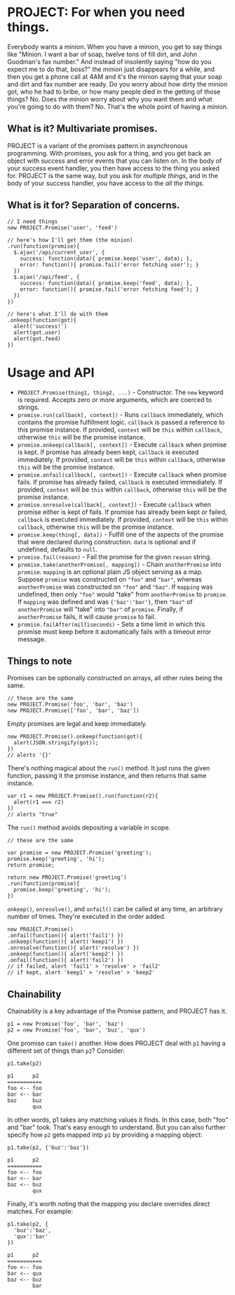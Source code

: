 # PROJECT: For when you need things.

Everybody wants a minion. When you have a minion, you get to say things like "Minion. I want a bar of soap, twelve tons of fill dirt, and John Goodman's fax number." And instead of insolently saying "how do you expect me to do that, boss?" the minion just disappears for a while, and then you get a phone call at 4AM and it's the minion saying that your soap and dirt and fax number are ready. Do you worry about how dirty the minion got, who he had to bribe, or how many people died in the getting of those things? No. Does the minion worry about why you want them and what you're going to do with them? No. That's the whole point of having a minion.

## What is it? Multivariate promises.

PROJECT is a variant of the promises pattern in asynchronous programming. With promises, you ask for a thing, and you get back an object with success and error events that you can listen on. In the body of your success event handler, you then have access to the thing you asked for. PROJECT is the same way, but you ask for *multiple things*, and in the body of your success handler, you have access to the *all the things*.

## What is it for? Separation of concerns.

    // I need things
    new PROJECT.Promise('user', 'feed')

    // here's how I'll get them (the minion)
    .run(function(promise){
	  $.ajax('/api/current_user', {
	    success: function(data){ promise.keep('user', data); },
	    error: function(){ promise.fail('error fetching user'); }
	  })
	  $.ajax('/api/feed', {
	    success: function(data){ promise.keep('feed', data); },
	    error: function(){ promise.fail('error fetching feed'); }
	  })
    })

    // here's what I'll do with them
    .onkeep(function(got){
      alert('success!')
      alert(got.user)
      alert(got.feed)
    })

# Usage and API

  * `PROJECT.Promise(thing1, thing2, ...)` - Constructor. The `new` keyword is required. Accepts zero or more arguments, which are coerced to strings.
  * `promise.run(callback[, context])` - Runs `callback` immediately, which contains the promise fulfillment logic. `callback` is passed a reference to this promise instance. If provided, `context` will be `this` within `callback`, otherwise `this` will be the promise instance.
  * `promise.onkeep(callback[, context])` - Execute `callback` when promise is kept. If promise has already been kept, `callback` is executed immediately. If provided, `context` will be `this` within `callback`, otherwise `this` will be the promise instance.
  * `promise.onfail(callback[, context])` - Execute `callback` when promise fails. If promise has already failed, `callback` is executed immediately. If provided, `context` will be `this` within `callback`, otherwise `this` will be the promise instance.
  * `promise.onresolve(callback[, context])` - Execute `callback` when promise either is kept of fails. If promise has already been kept or failed, `callback` is executed immediately. If provided, `context` will be `this` within `callback`, otherwise `this` will be the promise instance.
  * `promise.keep(thing[, data])` - Fulfill one of the aspects of the promise that were declared during construction. `data` is optional and if undefined, defaults to `null`.
  * `promise.fail(reason)` - Fail the promise for the given `reason` string.
  * `promise.take(anotherPromise[, mapping])` - Chain `anotherPromise` into `promise`. `mapping` is an optional plain JS object serving as a map. Suppose `promise` was constructed on `"foo"` and `"bar"`, whereas `anotherPromise` was constructed on `"foo"` and `"baz"`. If `mapping` was undefined, then only `"foo"` would "take" from `anotherPromise` to `promise`. If `mapping` was defined and was `{'baz':'bar'}`, then `"baz"` of `anotherPromise` will "take" into `"bar"` of `promise`. Finally, if `anotherPromise` fails, it will cause `promise` to fail.
  * `promise.failAfter(milliseconds)` - Sets a time limit in which this promise must keep before it automatically fails with a timeout error message.

## Things to note

Promises can be optionally constructed on arrays, all other rules being the same.

    // these are the same
    new PROJECT.Promise('foo', 'bar', 'baz')
    new PROJECT.Promise(['foo', 'bar', 'baz'])

Empty promises are legal and keep immediately.

    new PROJECT.Promise().onkeep(function(got){
      alert(JSON.stringify(got));
    })
    // alerts '{}'

There's nothing magical about the `run()` method. It just runs the given function, passing it the promise instance, and then returns that same instance.

    var r1 = new PROJECT.Promise().run(function(r2){
      alert(r1 === r2)
    })
    // alerts "true"

The `run()` method avoids depositing a variable in scope.

    // these are the same

    var promise = new PROJECT.Promise('greeting');
    promise.keep('greeting', 'hi');
    return promise;

    return new PROJECT.Promise('greeting')
    .run(function(promise){
      promise.keep('greeting', 'hi');
    })

`onkeep()`, `onresolve()`, and `onfail()` can be called at any time, an arbitrary number of times. They're executed in the order added.

    new PROJECT.Promise()
    .onfail(function(){ alert('fail1') })
    .onkeep(function(){ alert('keep1') })
    .onresolve(function(){ alert('resolve') })
    .onkeep(function(){ alert('keep2') })
    .onfail(function(){ alert('fail2') })
    // if failed, alert 'fail1' > 'resolve' > 'fail2'
    // if kept, alert 'keep1' > 'resolve' > 'keep2'

## Chainability

Chainability is a key advantage of the Promise pattern, and PROJECT has it.

    p1 = new Promise('foo', 'bar', 'baz')
    p2 = new Promise('foo', 'bar', 'buz', 'qux')

One promise can `take()` another. How does PROJECT deal with `p1` having a different set of things than `p2`? Consider:

    p1.take(p2)

    p1      p2
    ===========
    foo <-- foo
    bar <-- bar
    baz     buz
            qux

In other words, p1 takes any matching values it finds. In this case, both "foo" and "bar" took. That's easy enough to understand. But you can also further specify how `p2` gets mapped intp `p1` by providing a mapping object:

    p1.take(p2, {'buz':'baz'})

    p1      p2
    ===========
    foo <-- foo
    bar <-- bar
    baz <-- buz
            qux

Finally, it's worth noting that the mapping you declare overrides direct matches. For example:

    p1.take(p2, {
      'buz':'baz',
      'qux':'bar'
    })

    p1      p2
    ===========
    foo <-- foo
    bar <-- qux
    baz <-- buz
            bar







